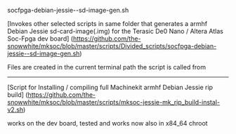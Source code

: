 socfpga-debian-jessie--sd-image-gen.sh

[Invokes other selected scripts in same folder that generates a armhf Debian Jessie sd-card-image(.img)
for the Terasic De0 Nano / Altera Atlas Soc-Fpga dev board] (https://github.com/the-snowwhite/mksoc/blob/master/scripts/Divided_scripts/socfpga-debian-jessie--sd-image-gen.sh)

Files are created in the current terminal path the script is called from

----

[Script for Installing / compiling full Machinekit armhf Debian Jessie rip build] (https://github.com/the-snowwhite/mksoc/blob/master/scripts/mksoc-jessie-mk_rip_build-instal-v2.sh)

works on the dev board, tested and works now also in x84_64 chroot

